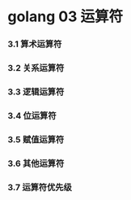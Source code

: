 # golang 03 运算符



### 3.1 算术运算符

### 3.2 关系运算符

### 3.3 逻辑运算符

### 3.4 位运算符

### 3.5 赋值运算符

### 3.6 其他运算符

### 3.7 运算符优先级